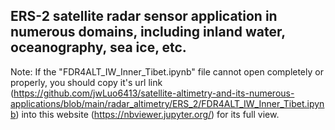 ## ERS-2 satellite radar sensor application in numerous domains, including inland water, oceanography, sea ice, etc.

Note: If the "FDR4ALT_IW_Inner_Tibet.ipynb" file cannot open completely or properly, you should copy it's url link (https://github.com/jwLuo6413/satellite-altimetry-and-its-numerous-applications/blob/main/radar_altimetry/ERS_2/FDR4ALT_IW_Inner_Tibet.ipynb) into this website (https://nbviewer.jupyter.org/) for its full view.
